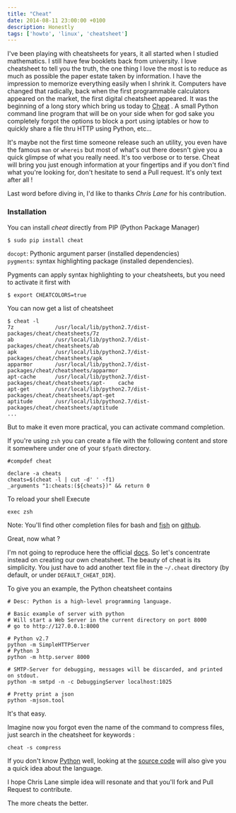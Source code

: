 ```yaml
---
title: "Cheat"
date: 2014-08-11 23:00:00 +0100
description: Honestly
tags: ['howto', 'linux', 'cheatsheet']
---
```


I've been playing with cheatsheets for years, it all started when I studied mathematics. I still have few booklets back from university. I love cheatsheet to tell you the truth, the one thing I love the most is to reduce as much as possible the paper estate taken by information. I have the impression to memorize everything easily when I shrink it. Computers have changed that radically, back when the first programmable calculators appeared on the market, the first digital cheatsheet appeared. It was the beginning of a long story which bring us today to [Cheat](https://github.com/chrisallenlane/cheat) . A small Python command line program that will be on your side when for god sake you completely forgot the options to block a port using iptables or how to quickly share a file thru HTTP using Python, etc...

<!-- more -->

It's maybe not the first time someone release such an utility, you even have the famous `man` or `whereis` but most of what's out there doesn't give you a quick glimpse of what you really need. It's too verbose or to terse. Cheat will bring you just enough information at your fingertips and if you don't find what you're looking for, don't hesitate to send a Pull request. It's only text after all !

Last word before diving in, I'd like to thanks *Chris Lane* for his contribution.

### Installation

You can install *cheat* directly from PIP (Python Package Manager)

	$ sudo pip install cheat

`docopt`: Pythonic argument parser (installed dependencies)  
`pygments`: syntax highlighting package (installed dependencies).

Pygments can apply syntax highlighting to your cheatsheets, but you need to activate it first with

	$ export CHEATCOLORS=true

You can now get a list of cheatsheet

	$ cheat -l
	7z             /usr/local/lib/python2.7/dist-packages/cheat/cheatsheets/7z
	ab             /usr/local/lib/python2.7/dist-packages/cheat/cheatsheets/ab
	apk            /usr/local/lib/python2.7/dist-packages/cheat/cheatsheets/apk
	apparmor       /usr/local/lib/python2.7/dist-packages/cheat/cheatsheets/apparmor
	apt-cache      /usr/local/lib/python2.7/dist-packages/cheat/cheatsheets/apt-	cache
	apt-get        /usr/local/lib/python2.7/dist-packages/cheat/cheatsheets/apt-get
	aptitude       /usr/local/lib/python2.7/dist-packages/cheat/cheatsheets/aptitude
	...

But to make it even more practical, you can activate command completion.

If you're using `zsh` you can create a file with the following content and store it somewhere under one of your `$fpath` directory.

	#compdef cheat

	declare -a cheats
	cheats=$(cheat -l | cut -d' ' -f1)
	_arguments "1:cheats:(${cheats})" && return 0

To reload your shell Execute

	exec zsh

Note: You'll find other completion files for bash and [fish](http://fishshell.com/) on [github](https://github.com/chrisallenlane/cheat/tree/master/cheat/autocompletion).

Great, now what ?  

I'm not going to reproduce here the official [docs](https://github.com/chrisallenlane/cheat/blob/master/README.md). So let's concentrate instead on creating our own cheatsheet. The beauty of cheat is its simplicity. You just have to add another text file in the `~/.cheat` directory (by default, or under `DEFAULT_CHEAT_DIR`).

To give you an example, the Python cheatsheet contains

	# Desc: Python is a high-level programming language.
	
	# Basic example of server with python
	# Will start a Web Server in the current directory on port 8000
	# go to http://127.0.0.1:8000
	
	# Python v2.7
	python -m SimpleHTTPServer
	# Python 3
	python -m http.server 8000
	
	# SMTP-Server for debugging, messages will be discarded, and printed on stdout.
	python -m smtpd -n -c DebuggingServer localhost:1025
	
	# Pretty print a json
	python -mjson.tool

It's that easy.

Imagine now you forgot even the name of the command to compress files, just search in the cheatsheet for keywords :

	cheat -s compress

If you don't know [Python](https://www.python.org/) well, looking at the [source code](https://github.com/chrisallenlane/cheat/) will also give you a quick idea about the language.

I hope Chris Lane simple idea will resonate and that you'll fork and Pull Request to contribute.  

The more cheats the better.
